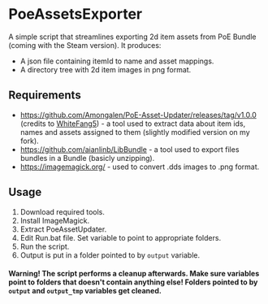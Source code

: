 # PoeAssetsExporter

A simple script that streamlines exporting 2d item assets from PoE Bundle (coming with the Steam version). It produces:
 * A json file containing itemId to name and asset mappings.
 * A directory tree with 2d item images in png format.

## Requirements
 * https://github.com/Amongalen/PoE-Asset-Updater/releases/tag/v1.0.0 (credits to [WhiteFang5](https://github.com/WhiteFang5/PoE-Asset-Updater)) - a tool used to extract data about item ids, names and assets assigned to them (slightly modified version on my fork).
 * https://github.com/aianlinb/LibBundle - a tool used to export files bundles in a Bundle (basicly unzipping).
 * https://imagemagick.org/ - used to convert .dds images to .png format.

## Usage
1. Download required tools.
2. Install ImageMagick.
3. Extract PoeAssetUpdater.
4. Edit Run.bat file. Set variable to point to appropriate folders.
5. Run the script.
6. Output is put in a folder pointed to by `output` variable.

#### Warning! The script performs a cleanup afterwards. Make sure variables point to folders that doesn't contain anything else! Folders pointed to by `output` and `output_tmp` variables get cleaned.
